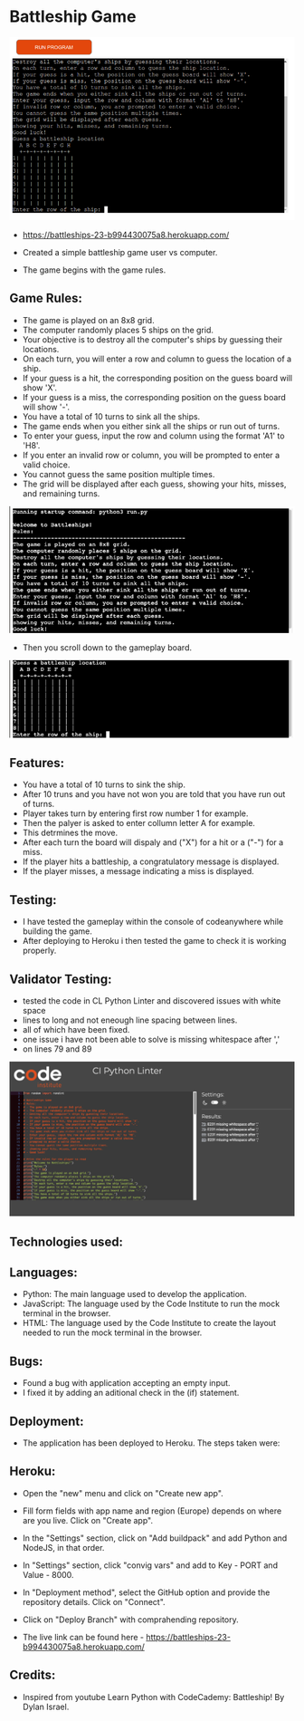 # Battleship Game

![battleship game](/images/battleship-game-play.png)

- https://battleships-23-b994430075a8.herokuapp.com/

- Created a simple battleship game user vs computer. 
- The game begins with the game rules.

## Game Rules:

- The game is played on an 8x8 grid.
- The computer randomly places 5 ships on the grid.
- Your objective is to destroy all the computer's ships by guessing their locations.
- On each turn, you will enter a row and column to guess the location of a ship.
- If your guess is a hit, the corresponding position on the guess board will show 'X'.
- If your guess is a miss, the corresponding position on the guess board will show '-'.
- You have a total of 10 turns to sink all the ships.
- The game ends when you either sink all the ships or run out of turns.
- To enter your guess, input the row and column using the format 'A1' to 'H8'.
- If you enter an invalid row or column, you will be prompted to enter a valid choice.
- You cannot guess the same position multiple times.
- The grid will be displayed after each guess, showing your hits, misses, and remaining turns.

![game rules](/images/game-rules.png)

- Then you scroll down to the gameplay board.

![boardgame](/images/board-game-play.png)

## Features:

- You have a total of 10 turns to sink the ship.
- After 10 truns and you have not won you are told that you have run out of turns. 
- Player takes turn by entering first row number 1 for example.
- Then the palyer is asked to enter collumn letter A for example.
- This detrmines the move.
- After each turn the board will dispaly and ("X") for a hit or a ("-") for a miss.
- If the player hits a battleship, a congratulatory message is displayed.
- If the player misses, a message indicating a miss is displayed.

## Testing:

- I have tested the gameplay within the console of codeanywhere while building the game.
- After deploying to Heroku i then tested the game to check it is working properly. 

## Validator Testing:

- tested the code in CL Python Linter and discovered issues with white space
- lines to long and not eneough line spacing between lines. 
- all of which have been fixed. 
- one issue i have not been able to solve is missing whitespace after ','
- on lines 79 and 89

![cl python linter](/images/cl-python-linter.png)

## Technologies used:

## Languages:

- Python: The main language used to develop the application.
- JavaScript: The language used by the Code Institute to run the mock terminal in the browser.
- HTML: The language used by the Code Institute to create the layout needed to run the mock terminal in the browser.


## Bugs:

- Found a bug with application accepting an empty input.
- I fixed it by adding an aditional check in the (if) statement. 


## Deployment:

- The application has been deployed to Heroku. The steps taken were:

## Heroku:
- Open the "new" menu and click on "Create new app".
- Fill form fields with app name and region (Europe) depends on where are you live. Click on "Create app".
- In the "Settings" section, click on "Add buildpack" and add Python and NodeJS, in that order.
- In "Settings" section, click "convig vars" and add to Key - PORT and Value - 8000. 
- In "Deployment method", select the GitHub option and provide the repository details. Click on "Connect".
- Click on "Deploy Branch" with comprahending repository.

- The live link can be found here - https://battleships-23-b994430075a8.herokuapp.com/

## Credits:

- Inspired from youtube Learn Python with CodeCademy: Battleship! By Dylan Israel.



